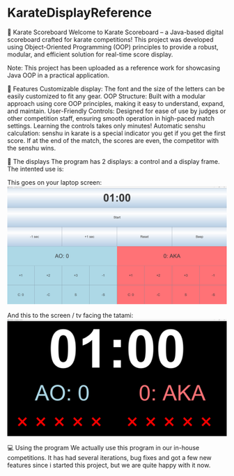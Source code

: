 # KarateDisplayReference

🥋 Karate Scoreboard
Welcome to Karate Scoreboard – a Java-based digital scoreboard crafted for karate competitions! This project was developed using Object-Oriented Programming (OOP) principles to provide a robust, modular, and efficient solution for real-time score display.

Note: This project has been uploaded as a reference work for showcasing Java OOP in a practical application.

🚀 Features
Customizable display: The font and the size of the letters can be easily customized to fit any gear.
OOP Structure: Built with a modular approach using core OOP principles, making it easy to understand, expand, and maintain.
User-Friendly Controls: Designed for ease of use by judges or other competition staff, ensuring smooth operation in high-paced match settings. Learning the controls takes only minutes!
Automatic senshu calculation: senshu in karate is a special indicator you get if you get the first score. If at the end of the match, the scores are even, the competitor with the senshu wins.


📸 The displays
The program has 2 displays: a control and a display frame.
The intented use is:

This goes on your laptop screen:
![Control frame:](image.png)

And this to the screen / tv facing the tatami:
![Display frame:](image-1.png)

💻 Using the program
We actually use this program in our in-house competitions. It has had several iterations, bug fixes and got a few new features since i started this project, but we are quite happy with it now.